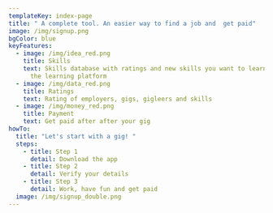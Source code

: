 ```yaml
---
templateKey: index-page
title: " A complete tool. An easier way to find a job and  get paid"
image: /img/signup.png
bgColor: blue
keyFeatures:
  - image: /img/idea_red.png
    title: Skills
    text: Skills database with ratings and new skills you want to learn. Matched to
      the learning platform
  - image: /img/data_red.png
    title: Ratings
    text: Rating of employers, gigs, gigleers and skills
  - image: /img/money_red.png
    title: Payment
    text: Get paid after after your gig
howTo:
  title: "Let's start with a gig! "
  steps:
    - title: Step 1
      detail: Download the app
    - title: Step 2
      detail: Verify your details
    - title: Step 3
      detail: Work, have fun and get paid
  image: /img/signup_double.png
---
```


